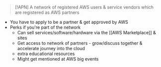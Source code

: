 
>[!APN]
>A network of registered AWS users & service vendors which are registered as AWS partners

- You have to apply to be a partner & get approved by AWS
- Perks if you're part of the network
	- Can sell services/software/hardware via the [[AWS Marketplace]] & sites
	- Get access to network of partners - grow/discuss together & accelerate journey into the cloud
	- extra educational resources
	- Might get mentioned at AWS big events